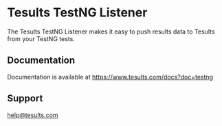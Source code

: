 # Tesults TestNG Listener

The Tesults TestNG Listener makes it easy to push results data to Tesults from your TestNG tests.


## Documentation

Documentation is available at https://www.tesults.com/docs?doc=testng


## Support

help@tesults.com